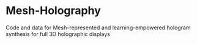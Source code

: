 # Mesh-Holography
Code and data for Mesh-represented and learning-empowered hologram synthesis for full 3D holographic displays

